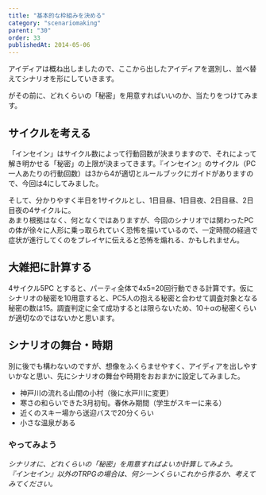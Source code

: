 ```yaml
---
title: "基本的な枠組みを決める"
category: "scenariomaking"
parent: "30"
order: 33
publishedAt: 2014-05-06
---
```


アイディアは概ね出しましたので、ここから出したアイディアを選別し、並べ替えてシナリオを形にしていきます。

がその前に、どれくらいの「秘密」を用意すればいいのか、当たりをつけてみます。

## サイクルを考える

「インセイン」はサイクル数によって行動回数が決まりますので、それによって解き明かせる「秘密」の上限が決まってきます。『インセイン』のサイクル（PC一人あたりの行動回数）は3から4が適切とルールブックにガイドがありますので、今回は4にしてみました。

そして、分かりやすく半日を1サイクルとし、1日目昼、1日目夜、2日目昼、2日目夜の4サイクルに。  
あまり根拠はなく、何となくではありますが、今回のシナリオでは関わったPCの体が徐々に人形に乗っ取られていく恐怖を描いているので、一定時間の経過で症状が進行してくのをプレイヤに伝えると恐怖を煽れる、かもしれません。

## 大雑把に計算する

4サイクル5PC とすると、パーティ全体で4x5=20回行動できる計算です。仮にシナリオの秘密を10用意すると、PC5人の抱える秘密と合わせて調査対象となる秘密の数は15。調査判定に全て成功するとは限らないため、10＋αの秘密くらいが適切なのではないかと思います。

## シナリオの舞台・時期

別に後でも構わないのですが、想像をふくらませやすく、アイディアを出しやすいかなと思い、先にシナリオの舞台や時期をおおまかに設定してみました。

- 神戸川の流れる山間の小村（後に水戸川に変更）
- 寒さの和らいできた3月初旬。春休み期間（学生がスキーに来る）
- 近くのスキー場から送迎バスで20分くらい
- 小さな温泉がある

### やってみよう

<address>シナリオに、どれくらいの「秘密」を用意すればよいか計算してみよう。</address><address>『インセイン』以外のTRPGの場合は、何シーンくらいこれから作るか、考えてみてください。</address>
